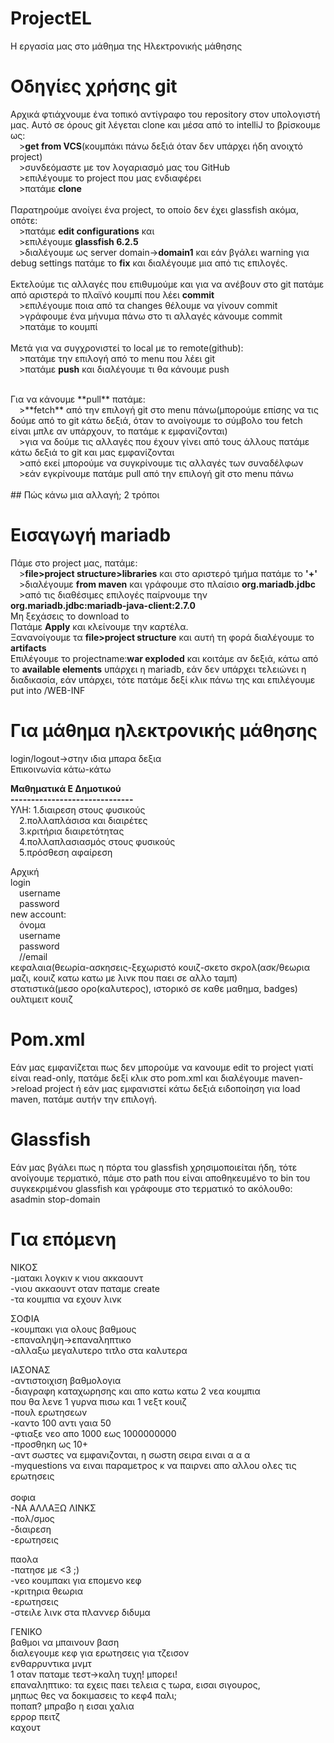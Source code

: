 # ProjectEL
Η εργασία μας στο μάθημα της Ηλεκτρονικής μάθησης
# Οδηγίες χρήσης git
Αρχικά φτιάχνουμε ένα τοπικό αντίγραφο του repository στον υπολογιστή μας. Αυτό σε όρους git λέγεται clone και μέσα από το intelliJ το βρίσκουμε ως:<br>
&emsp;>**get from VCS**(κουμπάκι πάνω δεξιά όταν δεν υπάρχει ήδη ανοιχτό project)<br>
&emsp;>συνδεόμαστε με τον λογαριασμό μας του GitHub<br>
&emsp;>επιλέγουμε το project που μας ενδιαφέρει<br>
&emsp;>πατάμε **clone**<br><br>
Παρατηρούμε ανοίγει ένα project, το οποίο δεν έχει glassfish ακόμα, οπότε:<br>
&emsp;>πατάμε **edit configurations** και<br>
&emsp;>επιλέγουμε **glassfish 6.2.5**<br>
&emsp;>διαλέγουμε ως server domain->**domain1** και εάν βγάλει warning για debug settings πατάμε το **fix** και διαλέγουμε μια από τις επιλογές.<br><br>
Εκτελούμε τις αλλαγές που επιθυμούμε και για να ανέβουν στο git πατάμε από αριστερά το πλαϊνό κουμπί που λέει **commit**<br>
&emsp;>επιλέγουμε ποια από τα changes θέλουμε να γίνουν commit<br>
&emsp;>γράφουμε ένα μήνυμα πάνω στο τι αλλαγές κάνουμε commit<br>
&emsp;>πατάμε το κουμπί<br><br>
Μετά για να συγχρονιστεί το local με το remote(github):<br>
&emsp;>πατάμε την επιλογή από το menu που λέει git<br>
&emsp;>πατάμε **push** και διαλέγουμε τι θα κάνουμε push<br>
    
<br>
Για να κάνουμε **pull** πατάμε:<br>
&emsp;>**fetch** από την επιλογή git στο menu πάνω(μπορούμε επίσης να τις δούμε από το git κάτω δεξιά, όταν το ανοίγουμε το σύμβολο του fetch είναι μπλε αν υπάρχουν, το πατάμε κ εμφανίζονται)<br>
&emsp;>για να δούμε τις αλλαγές που έχουν γίνει από τους άλλους πατάμε κάτω δεξιά το git και μας εμφανίζονται <br>
&emsp;>από εκεί μπορούμε να συγκρίνουμε τις αλλαγές των συναδέλφων<br>
&emsp;>εάν εγκρίνουμε πατάμε pull από την επιλογή git στο menu πάνω<br><br>
## Πώς κάνω μια αλλαγή;
2 τρόποι 

# Εισαγωγή mariadb
Πάμε στο project μας, πατάμε:<br>
&emsp;>**file>project structure>libraries** και στο αριστερό τμήμα πατάμε το **'+'**<br>
&emsp;>διαλέγουμε **from maven** και γράφουμε στο πλαίσιο **org.mariadb.jdbc**<br>
&emsp;>από τις διαθέσιμες επιλογές παίρνουμε την **org.mariadb.jdbc:mariadb-java-client:2.7.0**<br>
Μη ξεχάσεις το download to<br>
Πατάμε **Apply** και κλείνουμε την καρτέλα.<br>
Ξανανοίγουμε τα **file>project structure** και αυτή τη φορά διαλέγουμε το **artifacts**<br>
Επιλέγουμε το projectname:**war exploded** και κοιτάμε αν δεξιά, κάτω από το **available elements** υπάρχει η mariadb, εάν δεν υπάρχει τελειώνει η διαδικασία, εάν υπάρχει, τότε πατάμε δεξί κλικ πάνω της και επιλέγουμε put into /WEB-INF


# Για μάθημα ηλεκτρονικής μάθησης
login/logout->στην ιδια μπαρα δεξια<br>
Επικοινωνία κάτω-κάτω<br>

<b>Μαθηματικά Ε Δημοτικού<br></b>
<b>------------------------------<br></b>
ΥΛΗ: 1.διαιρεση στους φυσικούς<br>
&emsp;2.πολλαπλάσισα και διαιρέτες<br>
&emsp;3.κριτήρια διαιρετότητας<br>
&emsp;4.πολλαπλασιασμός στους φυσικούς<br>
&emsp;5.πρόσθεση αφαίρεση<br>

Αρχική<br>
login<br>
&emsp;username<br>
&emsp;password<br>
new account:<br>
&emsp;όνομα<br>
&emsp;username<br>
&emsp;password<br>
&emsp;//email<br>
κεφαλαια(θεωρία-ασκησεις-ξεχωριστό κουιζ-σκετο σκρολ(ασκ/θεωρια μαζι, κουιζ κατω κατω με λινκ που παει σε αλλο ταμπ)<br>
στατιστικά(μεσο ορο(καλυτερος), ιστορικό σε καθε μαθημα, badges)<br>
ουλτιμειτ κουιζ<br>

# Pom.xml
Εάν μας εμφανίζεται πως δεν μπορούμε να κανουμε edit το project γιατί είναι read-only, πατάμε δεξί κλικ στο pom.xml και διαλέγουμε maven->reload project ή εάν μας εμφανιστεί κάτω δεξιά ειδοποίηση για load maven, πατάμε αυτήν την επιλογή.

# Glassfish
Εάν μας βγάλει πως η πόρτα του glassfish χρησιμοποιείται ήδη, τότε ανοίγουμε τερματικό, πάμε στο path που είναι αποθηκευμένο το bin του συγκεκριμένου glassfish και γράφουμε στο τερματικό το ακόλουθο:<br>
asadmin stop-domain<br>

# Για επόμενη
ΝΙΚΟΣ<br>
-ματακι λογκιν κ νιου ακκαουντ<br>
-νιου ακκαουντ οταν παταμε create<br>
-τα κουμπια να εχουν λινκ<br>

ΣΟΦΙΑ<br>
-κουμπακι για ολους βαθμους<br>
-επαναληψη->επαναληπτικο<br>
-αλλαξω μεγαλυτερο τιτλο στα καλυτερα<br>

ΙΑΣΟΝΑΣ<br>
-αντιστοιχιση βαθμολογια<br>
-διαγραφη καταχωρησης και απο κατω κατω 2 νεα κουμπια<br>
που θα λενε 1 γυρνα πισω και 1 νεξτ κουιζ<br>
-πουλ ερωτησεων<br>
-καντο 100 αντι γαια 50<br>
-φτιαξε νεο απο 1000 εως 1000000000<br>
-προσθηκη ως 10+<br>
-αντ σωστες να εμφανιζονται, η σωστη σειρα ειναι α α α<br>
-myquestions να ειναι παραμετρος κ να παιρνει απο αλλου ολες τις ερωτησεις<br>
<br>
σοφια<br>
-ΝΑ ΑΛΛΑΞΩ ΛΙΝΚΣ<br>
-πολ/σμος<br>
-διαιρεση<br>
-ερωτησεις<br>

παολα<br>
-πατησε με <3 ;)<br>
-νεο κουμπακι για επομενο κεφ<br>
-κριτηρια θεωρια<br>
-ερωτησεις<br>
-στειλε λινκ στα πλαννερ διδυμα<br>

ΓΕΝΙΚΟ<br>
βαθμοι να μπαινουν βαση<br>
διαλεγουμε κεφ για ερωτησεις για τζεισον<br>
ενθαρρυντικα μνμτ<br>
1 οταν παταμε τεστ->καλη τυχη! μπορει!<br>
επαναληπτικο: τα εχεις παει τελεια ς τωρα, εισαι σιγουρος,<br>
μηπως θες να δοκιμασεις το κεφ4 παλι;<br>
ποπαπ? μπραβο η εισαι χαλια<br>
ερρορ πειτζ<br>
καχουτ<br>
